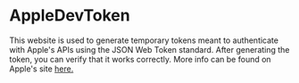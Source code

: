 # AppleDevToken
This website is used to generate temporary tokens meant to authenticate with Apple's APIs using the JSON Web Token standard. After generating the token, you can verify that it works correctly. More info can be found on Apple's site [here.](https://developer.apple.com/documentation/appstoreconnectapi/generating_tokens_for_api_requests)
